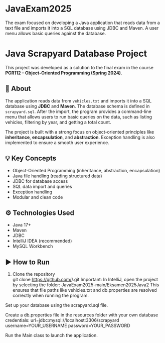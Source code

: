 # JavaExam2025

The exam focused on developing a Java application that reads data from a text file and imports it into a SQL database using JDBC and Maven. A user menu allows basic queries against the database. 

# Java Scrapyard Database Project

This project was developed as a solution to the final exam in the course **PGR112 – Object-Oriented Programming (Spring 2024)**.

## 📄 About

The application reads data from `vehicles.txt` and imports it into a SQL database using **JDBC** and **Maven**. The database schema is defined in `scrapyard.sql`. After the import, the program provides a command-line menu that allows users to run basic queries on the data, such as listing vehicles, filtering by year, and getting a total count.

The project is built with a strong focus on object-oriented principles like **inheritance**, **encapsulation**, and **abstraction**. Exception handling is also implemented to ensure a smooth user experience.

## 💡 Key Concepts

- Object-Oriented Programming (inheritance, abstraction, encapsulation)
- Java file handling (reading structured data)
- JDBC for database access
- SQL data import and queries
- Exception handling
- Modular and clean code

## ⚙️ Technologies Used

- Java 17+
- Maven
- JDBC
- IntelliJ IDEA (recommended)
- MySQL Workbench

## ▶️ How to Run

1. Clone the repository  
   git clone https://github.com/<your-username>/<repo-name>.git
Important: In IntelliJ, open the project by selecting the folder:
JavaExam2025-main/Eksamen2025Java2
This ensures that file paths like vehicles.txt and db.properties are resolved correctly when running the program.

Set up your database using the scrapyard.sql file.

Create a db.properties file in the resources folder with your own database credentials:
url=jdbc:mysql://localhost:3306/scrapyard
username=YOUR_USERNAME
password=YOUR_PASSWORD

Run the Main class to launch the application.
